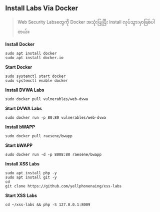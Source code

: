## Install Labs Via Docker
> Web Security Labsတွေကို Docker အသုံးပြုပြီး Install လုပ်သွားမှာဖြစ်ပါတယ်။<br>

**Install Docker**
```
sudo apt install docker
sudo apt install docker.io
```

**Start Docker**
```
sudo systemctl start docker
sudo systemctl enable docker
```

**Install DVWA Labs**
```
sudo docker pull vulnerables/web-dvwa
```


**Start DVWA Labs**
```
sudo docker run -p 80:80 vulnerables/web-dvwa
```

**Install bWAPP**
```
sudo docker pull raesene/bwapp
```

**Start bWAPP**
```
sudo docker run -d -p 8008:80 raesene/bwapp
```

**Install XSS Labs**
```
sudo apt install php -y
sudo apt install git -y
cd
git clone https://github.com/yellphonenaing/xss-labs
```

**Start XSS Labs**
```
cd ~/xss-labs && php -S 127.0.0.1:8009
```
